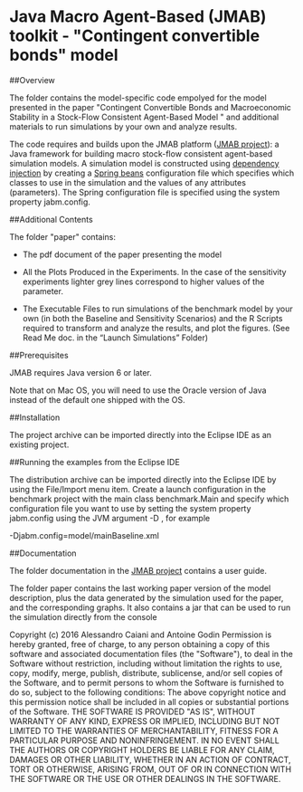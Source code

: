 # Java Macro Agent-Based (JMAB) toolkit - "Contingent convertible bonds" model

##Overview

The folder contains the model-specific code empolyed for the model presented in the paper "Contingent Convertible Bonds and Macroeconomic Stability in a Stock-Flow Consistent Agent-Based Model " and additional materials to run simulations by your own and analyze results.

The code requires and builds upon the JMAB platform (<a href="https://github.com/S120/jmab">JMAB project</a>): a Java framework for building macro stock-flow consistent agent-based simulation models. A simulation model is constructed using <a href="http://martinfowler.com/articles/injection.html">dependency injection</a> by creating a <a href="https://blog.mafr.de/2007/11/01/configuration-with-spring-beans/">Spring beans</a> configuration file which specifies which classes to use in the simulation and the values of any attributes (parameters). The Spring configuration file is specified using the system property jabm.config.

##Additional Contents

The folder "paper" contains:
- The pdf document of the paper presenting the model

- All the Plots Produced in the Experiments. In the case of the sensitivity experiments lighter grey lines correspond to higher values of the parameter.

- The Executable Files to run simulations of the benchmark model by your own (in both the Baseline and Sensitivity Scenarios) and the R Scripts required to transform and analyze the results, and plot the figures. (See Read Me doc. in the “Launch Simulations” Folder)

##Prerequisites

JMAB requires Java version 6 or later.

Note that on Mac OS, you will need to use the Oracle version of Java instead of the default one shipped with the OS.

##Installation

The project archive can be imported directly into the Eclipse IDE as an existing project.

##Running the examples from the Eclipse IDE

The distribution archive can be imported directly into the Eclipse IDE by using the File/Import menu item. Create a launch configuration in the benchmark project with the main class benchmark.Main and specify which configuration file you want to use by setting the system property jabm.config using the JVM argument -D , for example

-Djabm.config=model/mainBaseline.xml

##Documentation

The folder documentation in the <a href="https://github.com/S120/jmab">JMAB project</a> contains a user guide.

The folder paper contains the last working paper version of the model description, plus the data generated by the simulation used for the paper, and the corresponding graphs. It also contains a jar that can be used to run the simulation directly from the console




Copyright (c) 2016 Alessandro Caiani and Antoine Godin
Permission is hereby granted, free of charge, to any person obtaining a copy of this software and associated documentation files (the "Software"), to deal in the Software without restriction, including without limitation the rights to use, copy, modify, merge, publish, distribute, sublicense, and/or sell copies of the Software, and to permit persons to whom the Software is furnished to do so, subject to the following conditions:
The above copyright notice and this permission notice shall be included in all copies or substantial portions of the Software.
THE SOFTWARE IS PROVIDED "AS IS", WITHOUT WARRANTY OF ANY KIND, EXPRESS OR IMPLIED, INCLUDING BUT NOT LIMITED TO THE WARRANTIES OF MERCHANTABILITY, FITNESS FOR A PARTICULAR PURPOSE AND NONINFRINGEMENT. IN NO EVENT SHALL THE AUTHORS OR COPYRIGHT HOLDERS BE LIABLE FOR ANY CLAIM, DAMAGES OR OTHER LIABILITY, WHETHER IN AN ACTION OF CONTRACT, TORT OR OTHERWISE, ARISING FROM, OUT OF OR IN CONNECTION WITH THE SOFTWARE OR THE USE OR OTHER DEALINGS IN THE SOFTWARE.
